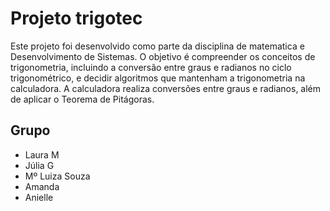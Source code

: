# Projeto trigotec
Este projeto foi desenvolvido como parte da disciplina de  matematica  e Desenvolvimento de Sistemas. O objetivo é compreender os conceitos de trigonometria, incluindo a conversão entre graus e radianos no ciclo trigonométrico, e decidir algoritmos que mantenham a trigonometria na calculadora. A calculadora realiza conversões entre graus e radianos, além de aplicar o Teorema de Pitágoras.

##  Grupo

* Laura M
* Júlia G
* Mº Luiza Souza
* Amanda
* Anielle
  
